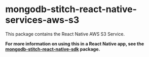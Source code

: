 # mongodb-stitch-react-native-services-aws-s3

This package contains the React Native AWS S3 Service.

**For more information on using this in a React Native app, see the [mongodb-stitch-react-native-sdk](https://www.npmjs.com/package/mongodb-stitch-react-native-sdk) package.**